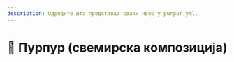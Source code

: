 ```yaml
---
description: Одредите шта представља сваки чвор у purpur.yml.
---
```


# 🦑 Пурпур (свемирска композиција)
